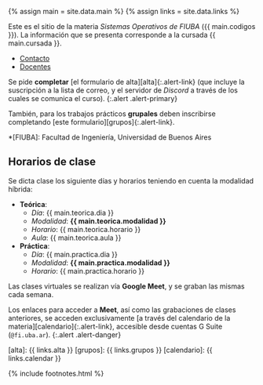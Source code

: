{% assign main = site.data.main %}
{% assign links = site.data.links %}

Este es el sitio de la materia _Sistemas Operativos de FIUBA_ ({{ main.codigos }}). La información que se presenta corresponde a la cursada {{ main.cursada }}.

  - [Contacto](contacto.md)
  - [Docentes](docentes.md)

Se pide **completar** [el formulario de alta][alta]{:.alert-link} (que incluye la
suscripción a la lista de correo, y el servidor de _Discord_ a través de los cuales se comunica el curso).
{:.alert .alert-primary}

También, para los trabajos prácticos **grupales** deben inscribirse completando [este formulario][grupos]{:.alert-link}.

*[FIUBA]: Facultad de Ingeniería, Universidad de Buenos Aires

## Horarios de clase

Se dicta clase los siguiente días y horarios teniendo en cuenta la modalidad híbrida:
- **Teórica**:
  - _Día_: {{ main.teorica.dia }}
  - _Modalidad_: **{{ main.teorica.modalidad }}**
  - _Horario_: {{ main.teorica.horario }}
  - _Aula_: {{ main.teorica.aula }}
- **Práctica**:
  - _Día_: {{ main.practica.dia }}
  - _Modalidad_: **{{ main.practica.modalidad }}**
  - _Horario_: {{ main.practica.horario }}

Las clases virtuales se realizan vía **Google Meet**, y se graban las mismas cada semana.

Los enlaces para acceder a **Meet**, así como las grabaciones de clases anteriores, se acceden exclusivamente [a través del calendario de la materia][calendario]{:.alert-link}, accesible desde cuentas G Suite (`@fi.uba.ar`).
{:.alert .alert-danger}

[alta]: {{ links.alta }}
[grupos]: {{ links.grupos }}
[calendario]: {{ links.calendar }}

{% include footnotes.html %}
